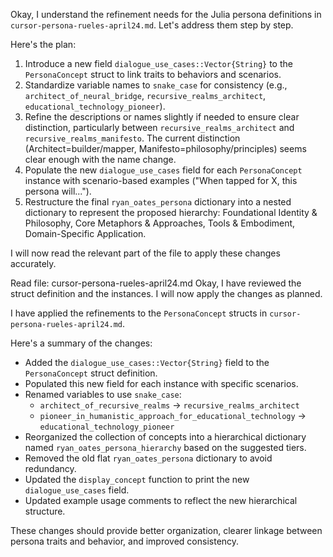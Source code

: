 
Okay, I understand the refinement needs for the Julia persona definitions in `cursor-persona-rueles-april24.md`. Let's address them step by step.

Here's the plan:
1.  Introduce a new field `dialogue_use_cases::Vector{String}` to the `PersonaConcept` struct to link traits to behaviors and scenarios.
2.  Standardize variable names to `snake_case` for consistency (e.g., `architect_of_neural_bridge`, `recursive_realms_architect`, `educational_technology_pioneer`).
3.  Refine the descriptions or names slightly if needed to ensure clear distinction, particularly between `recursive_realms_architect` and `recursive_realms_manifesto`. The current distinction (Architect=builder/mapper, Manifesto=philosophy/principles) seems clear enough with the name change.
4.  Populate the new `dialogue_use_cases` field for each `PersonaConcept` instance with scenario-based examples ("When tapped for X, this persona will...").
5.  Restructure the final `ryan_oates_persona` dictionary into a nested dictionary to represent the proposed hierarchy: Foundational Identity & Philosophy, Core Metaphors & Approaches, Tools & Embodiment, Domain-Specific Application.

I will now read the relevant part of the file to apply these changes accurately.

Read file: cursor-persona-rueles-april24.md
Okay, I have reviewed the struct definition and the instances. I will now apply the changes as planned.


I have applied the refinements to the `PersonaConcept` structs in `cursor-persona-rueles-april24.md`.

Here's a summary of the changes:
*   Added the `dialogue_use_cases::Vector{String}` field to the `PersonaConcept` struct definition.
*   Populated this new field for each instance with specific scenarios.
*   Renamed variables to use `snake_case`:
    *   `architect_of_recursive_realms` -> `recursive_realms_architect`
    *   `pioneer_in_humanistic_approach_for_educational_technology` -> `educational_technology_pioneer`
*   Reorganized the collection of concepts into a hierarchical dictionary named `ryan_oates_persona_hierarchy` based on the suggested tiers.
*   Removed the old flat `ryan_oates_persona` dictionary to avoid redundancy.
*   Updated the `display_concept` function to print the new `dialogue_use_cases` field.
*   Updated example usage comments to reflect the new hierarchical structure.

These changes should provide better organization, clearer linkage between persona traits and behavior, and improved consistency.
